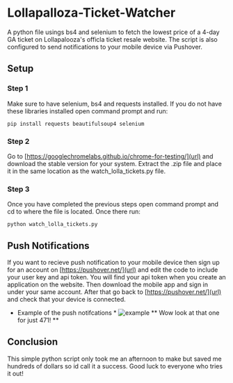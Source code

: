 # Lollapalloza-Ticket-Watcher
A python file usings bs4 and selenium to fetch the lowest price of a 4-day GA ticket on Lollapalooza's officla ticket resale website. The script is also configured to send notifications to your mobile device via Pushover.

## Setup

### Step 1
Make sure to have selenium, bs4 and requests installed.
If you do not have these libraries installed open command prompt and run:
```
pip install requests beautifulsoup4 selenium
```
### Step 2
Go to [https://googlechromelabs.github.io/chrome-for-testing/](url) and download the stable version for your system.
Extract the .zip file and place it in the same location as the watch_lolla_tickets.py file.

### Step 3
Once you have completed the previous steps open command prompt and cd to where the file is located. Once there run:
```
python watch_lolla_tickets.py
```

## Push Notifications
If you want to recieve push notification to your mobile device then sign up for an account on [https://pushover.net/](url) and edit the code to include your user key and api token. You will find your api token when you create an application on the website. Then download the mobile app and sign in under your same account. After that go back to [https://pushover.net/](url) and check that your device is connected. 
* Example of the push notifcations *
![example](https://github.com/user-attachments/assets/37d8a4eb-23b7-4f56-8bf1-160cebbfa9a7)
** Wow look at that one for just 471! **

## Conclusion
This simple python script only took me an afternoon to make but saved me hundreds of dollars so id call it a success. Good luck to everyone who tries it out!

